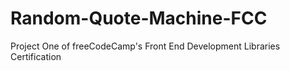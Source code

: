 # Random-Quote-Machine-FCC
Project One of freeCodeCamp's Front End Development Libraries Certification
